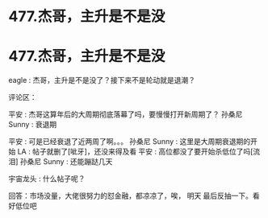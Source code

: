 # 477.杰哥，主升是不是没

# 477.杰哥，主升是不是没

eagle : 杰哥，主升是不是没了？接下来不是轮动就是退潮？

评论区：

平安 : 杰哥这算年后的大周期彻底落幕了吗，要慢慢打开新周期了？ 孙桑尼 Sunny : 衰退期

平安 : 可是已经衰退了近两周了啊。。。 孙桑尼 Sunny : 这里是大周期衰退期的开始 LA : 帖子就删了[呲牙]，还没来得及看 平安 : 高位都没了要开始杀低位了吗[流泪] 孙桑尼 Sunny : 还能蹦跶几天

宇宙龙头 : 什么帖子呢？

回答：市场没量，大佬很努力的怼金融，都凉凉了，唉， 明天 最后反抽一下。看好低位吧